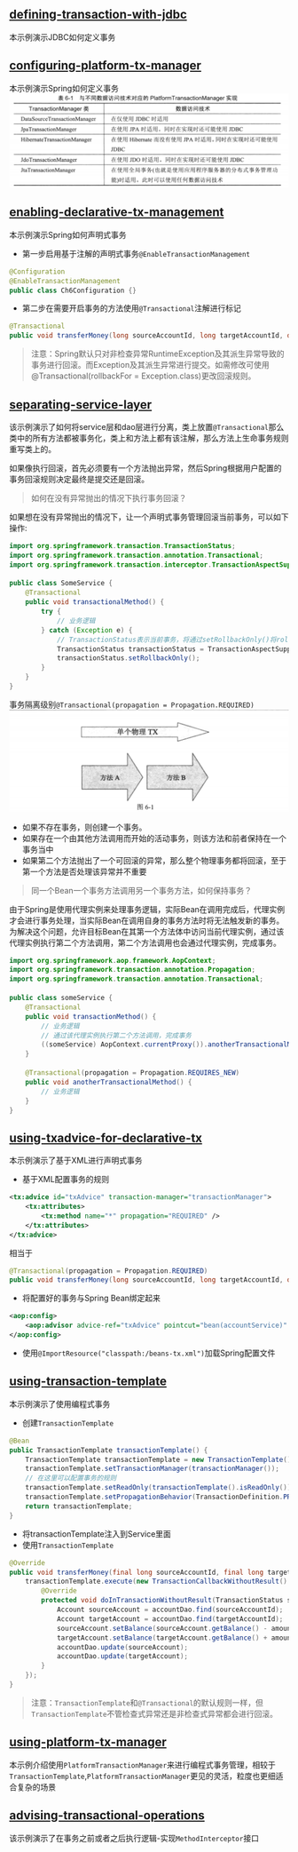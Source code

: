 ## [defining-transaction-with-jdbc](defining-transaction-with-jdbc)
本示例演示JDBC如何定义事务
## [configuring-platform-tx-manager](configuring-platform-tx-manager)
本示例演示Spring如何定义事务
![img.png](img.png)
## [enabling-declarative-tx-management](enabling-declarative-tx-management)
本示例演示Spring如何声明式事务
* 第一步启用基于注解的声明式事务`@EnableTransactionManagement`
```java
@Configuration
@EnableTransactionManagement
public class Ch6Configuration {}
```
* 第二步在需要开启事务的方法使用`@Transactional`注解进行标记
```java
@Transactional
public void transferMoney(long sourceAccountId, long targetAccountId, double amount) {}
```
>注意：Spring默认只对非检查异常RuntimeException及其派生异常导致的事务进行回滚。而Exception及其派生异常进行提交。如需修改可使用@Transactional(rollbackFor = Exception.class)更改回滚规则。
## [separating-service-layer](separating-service-layer)
该示例演示了如何将service层和dao层进行分离，类上放置`@Transactional`那么类中的所有方法都被事务化，类上和方法上都有该注解，那么方法上生命事务规则重写类上的。

如果像执行回滚，首先必须要有一个方法抛出异常，然后Spring根据用户配置的事务回滚规则决定最终是提交还是回滚。
>如何在没有异常抛出的情况下执行事务回滚？

如果想在没有异常抛出的情况下，让一个声明式事务管理回滚当前事务，可以如下操作:

```java
import org.springframework.transaction.TransactionStatus;
import org.springframework.transaction.annotation.Transactional;
import org.springframework.transaction.interceptor.TransactionAspectSupport;

public class SomeService {
    @Transactional
    public void transactionalMethod() {
        try {
            // 业务逻辑
        } catch (Exception e) {
            // TransactionStatus表示当前事务，将通过setRollbackOnly()将rollbackOnly设置为true,如果该为true方法调用结束后即使方法成功返回，也会进行回滚
            TransactionStatus transactionStatus = TransactionAspectSupport.currentTransactionStatus();
            transactionStatus.setRollbackOnly();
        }
    }
}
```
事务隔离级别`@Transactional(propagation = Propagation.REQUIRED)`
![img_2.png](img_2.png)
* 如果不存在事务，则创建一个事务。
* 如果存在一个由其他方法调用而开始的活动事务，则该方法和前者保持在一个事务当中
* 如果第二个方法抛出了一个可回滚的异常，那么整个物理事务都将回滚，至于第一个方法是否处理该异常并不重要
>同一个Bean一个事务方法调用另一个事务方法，如何保持事务？

由于Spring是使用代理实例来处理事务逻辑，实际Bean在调用完成后，代理实例才会进行事务处理，当实际Bean在调用自身的事务方法时将无法触发新的事务。为解决这个问题，允许目标Bean在其第一个方法体中访问当前代理实例，通过该代理实例执行第二个方法调用，第二个方法调用也会通过代理实例，完成事务。

```java
import org.springframework.aop.framework.AopContext;
import org.springframework.transaction.annotation.Propagation;
import org.springframework.transaction.annotation.Transactional;

public class someService {
    @Transactional
    public void transactionMethod() {
        // 业务逻辑
        // 通过该代理实例执行第二个方法调用，完成事务
        ((someService) AopContext.currentProxy()).anotherTransactionalMethod();
    }

    @Transactional(propagation = Propagation.REQUIRES_NEW)
    public void anotherTransactionalMethod() {
        // 业务逻辑
    }
}
```
## [using-txadvice-for-declarative-tx](using-txadvice-for-declarative-tx)
本示例演示了基于XML进行声明式事务

* 基于XML配置事务的规则
```xml
<tx:advice id="txAdvice" transaction-manager="transactionManager">
    <tx:attributes>
        <tx:method name="*" propagation="REQUIRED" />
    </tx:attributes>
</tx:advice>
```
相当于
```java
@Transactional(propagation = Propagation.REQUIRED)
public void transferMoney(long sourceAccountId, long targetAccountId, double amount) {}
```
* 将配置好的事务与Spring Bean绑定起来
```xml
<aop:config>
    <aop:advisor advice-ref="txAdvice" pointcut="bean(accountService)" />
</aop:config>
```
* 使用`@ImportResource("classpath:/beans-tx.xml")`加载Spring配置文件
## [using-transaction-template](using-transaction-template)
本示例演示了使用编程式事务
* 创建`TransactionTemplate`
```java
@Bean
public TransactionTemplate transactionTemplate() {
    TransactionTemplate transactionTemplate = new TransactionTemplate();
    transactionTemplate.setTransactionManager(transactionManager());
    // 在这里可以配置事务的规则
    transactionTemplate.setReadOnly(transactionTemplate().isReadOnly());
    transactionTemplate.setPropagationBehavior(TransactionDefinition.PROPAGATION_REQUIRED);
    return transactionTemplate;
}
```
* 将transactionTemplate注入到Service里面
* 使用`TransactionTemplate`
```java
@Override
public void transferMoney(final long sourceAccountId, final long targetAccountId, final double amount) {
    transactionTemplate.execute(new TransactionCallbackWithoutResult() {
        @Override
        protected void doInTransactionWithoutResult(TransactionStatus status) {
            Account sourceAccount = accountDao.find(sourceAccountId);
            Account targetAccount = accountDao.find(targetAccountId);
            sourceAccount.setBalance(sourceAccount.getBalance() - amount);
            targetAccount.setBalance(targetAccount.getBalance() + amount);
            accountDao.update(sourceAccount);
            accountDao.update(targetAccount);
        }
    });
} 
```
>注意：`TransactionTemplate`和`@Transactional`的默认规则一样，但`TransactionTemplate`不管检查式异常还是非检查式异常都会进行回滚。
## [using-platform-tx-manager](using-platform-tx-manager)
本示例介绍使用`PlatformTransactionManager`来进行编程式事务管理，相较于`TransactionTemplate`,`PlatformTransactionManager`更见的灵活，粒度也更细适合复杂的场景
## [advising-transactional-operations](advising-transactional-operations)
该示例演示了在事务之前或者之后执行逻辑-实现`MethodInterceptor`接口
